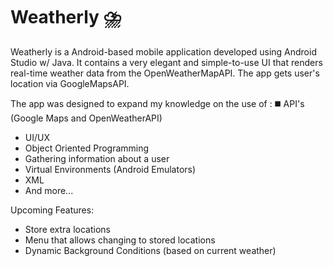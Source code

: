 # Weatherly :cloud_with_lightning_and_rain:	
Weatherly is a Android-based mobile application developed using Android Studio w/ Java. It contains a very elegant and simple-to-use UI that renders real-time weather data from the OpenWeatherMapAPI. The app gets user's location via GoogleMapsAPI.

The app was designed to expand my knowledge on the use of :
  :black_medium_square: API's (Google Maps and OpenWeatherAPI)
  - UI/UX
  - Object Oriented Programming
  - Gathering information about a user
  - Virtual Environments (Android Emulators)
  - XML
  - And more...


Upcoming Features:
  - Store extra locations
  - Menu that allows changing to stored locations
  - Dynamic Background Conditions (based on current weather)
